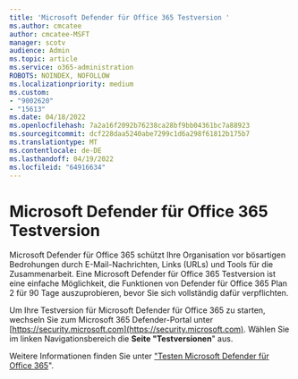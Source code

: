```yaml
---
title: 'Microsoft Defender für Office 365 Testversion '
ms.author: cmcatee
author: cmcatee-MSFT
manager: scotv
audience: Admin
ms.topic: article
ms.service: o365-administration
ROBOTS: NOINDEX, NOFOLLOW
ms.localizationpriority: medium
ms.custom:
- "9002620"
- "15613"
ms.date: 04/18/2022
ms.openlocfilehash: 7a2a16f2092b76238ca28bf9bb04361bc7a88923
ms.sourcegitcommit: dcf228daa5240abe7299c1d6a298f61812b175b7
ms.translationtype: MT
ms.contentlocale: de-DE
ms.lasthandoff: 04/19/2022
ms.locfileid: "64916634"
---
```

# <a name="microsoft-defender-for-office-365-trial"></a>Microsoft Defender für Office 365 Testversion

Microsoft Defender für Office 365 schützt Ihre Organisation vor bösartigen Bedrohungen durch E-Mail-Nachrichten, Links (URLs) und Tools für die Zusammenarbeit. Eine Microsoft Defender für Office 365 Testversion ist eine einfache Möglichkeit, die Funktionen von Defender für Office 365 Plan 2 für 90 Tage auszuprobieren, bevor Sie sich vollständig dafür verpflichten.

Um Ihre Testversion für Microsoft Defender für Office 365 zu starten, wechseln Sie zum Microsoft 365 Defender-Portal unter [https://security.microsoft.com](https://security.microsoft.com). Wählen Sie im linken Navigationsbereich die **Seite "Testversionen**" aus.

Weitere Informationen finden Sie unter ["Testen Microsoft Defender für Office 365](https://docs.microsoft.com/microsoft-365/security/office-365-security/try-microsoft-defender-for-office-365)".
